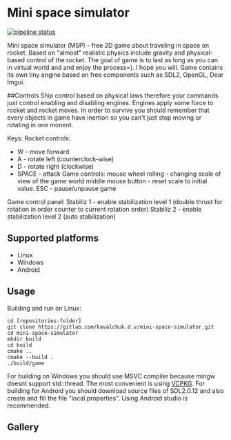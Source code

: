 # Mini space simulator
  
[![pipeline status](https://gitlab.com/kavalchuk.d.v/mini-space-simulator/badges/master/pipeline.svg)](https://gitlab.com/kavalchuk.d.v/mini-space-simulator/-/commits/master)

Mini space simulator (MSP) - free 2D game about traveling in space on rocket. Based on "almost" realistic physics include gravity and physical-based control of the rocket. 
The goal of game is to last as long as you can in virtual world and and enjoy the process=). I hope you will. 
Game contains its own tiny engine based on free components such as SDL2, OpenGL, Dear Imgui.

##Controls
Ship control based on physical laws therefore your commands just control enabling and disabling engines. Engines apply some force to rocket and rocket moves. 
In order to survive you should remember that every objects in game have inertion so you can't just stop moving or rotating in one monent.

Keys:
Rocket controls:
- W     - move forward
- A     - rotate left (counterclock-wise)
- D     - rotate right (clockwise)
- SPACE - attack
Game controls:
mouse wheel rolling - changing scale of view of the game world
middle mouse button - reset scale to initial value.
ESC - pause/unpause game

Game control panel:
Stabiliz 1 - enable stabilization level 1 (double thrust for rotation in order counter to current rotation order)
Stabiliz 2 - enable stabilization level 2 (auto stabilization)

## Supported platforms
- Linux
- Windows
- Android

## Usage
Building and run on Linux:

    cd [repositories-folder]
    git clone https://gitlab.com/kavalchuk.d.v/mini-space-simulator.git
    cd mini-space-simulator
    mkdir build
    cd build
    cmake ..
    cmake --build .
    ./build/game
    
For building on Windows you should use MSVC compiler because mingw doesnt support std::thread.
The most convenient is using [VCPKG](https://github.com/microsoft/vcpkg).
For building for Android you should download source files of SDL2.0.12 and also create and fill the file "local.properties". Using Android studio is recommended.

## Gallery

